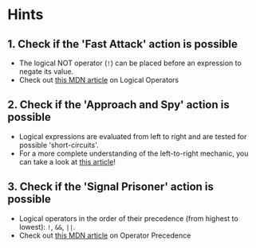 # Hints

## 1. Check if the 'Fast Attack' action is possible

- The logical NOT operator (`!`) can be placed before an expression to negate its value.
- Check out [this MDN article](https://developer.mozilla.org/en-US/docs/Web/JavaScript/Reference/Operators/Logical_Operators#Logical_NOT_!) on Logical Operators

## 2. Check if the 'Approach and Spy' action is possible

- Logical expressions are evaluated from left to right and are tested for possible 'short-circuits'.
- For a more complete understanding of the left-to-right mechanic, you can take a look at [this article](https://developer.mozilla.org/en-US/docs/Web/JavaScript/Reference/Operators/Operator_Precedence)!

## 3. Check if the 'Signal Prisoner' action is possible

- Logical operators in the order of their precedence (from highest to lowest): `!`, `&&`, `||`.
- Check out [this MDN article](https://developer.mozilla.org/en-US/docs/Web/JavaScript/Reference/Operators/Operator_Precedence#Precedence_And_Associativity) on Operator Precedence
